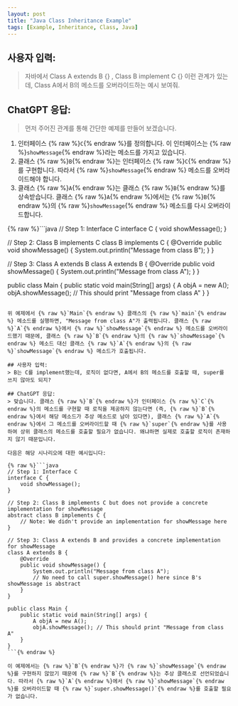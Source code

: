 ```yaml
---
layout: post
title: "Java Class Inheritance Example"
tags: [Example, Inheritance, Class, Java]
---
```


## 사용자 입력:
> 자바에서 Class A extends B {} , Class B implement C {} 이런 관계가 있는데, Class A에서 B의 메소드를 오버라이드하는 예시 보여줘.

## ChatGPT 응답:
> 먼저 주어진 관계를 통해 간단한 예제를 만들어 보겠습니다.

1. 인터페이스 {% raw %}`C`{% endraw %}를 정의합니다. 이 인터페이스는 {% raw %}`showMessage`{% endraw %}라는 메소드를 가지고 있습니다.
2. 클래스 {% raw %}`B`{% endraw %}는 인터페이스 {% raw %}`C`{% endraw %}를 구현합니다. 따라서 {% raw %}`showMessage`{% endraw %} 메소드를 오버라이드해야 합니다.
3. 클래스 {% raw %}`A`{% endraw %}는 클래스 {% raw %}`B`{% endraw %}를 상속받습니다. 클래스 {% raw %}`A`{% endraw %}에서는 {% raw %}`B`{% endraw %}의 {% raw %}`showMessage`{% endraw %} 메소드를 다시 오버라이드합니다.

{% raw %}```java
// Step 1: Interface C
interface C {
    void showMessage();
}

// Step 2: Class B implements C
class B implements C {
    @Override
    public void showMessage() {
        System.out.println("Message from class B");
    }
}

// Step 3: Class A extends B
class A extends B {
    @Override
    public void showMessage() {
        System.out.println("Message from class A");
    }
}

public class Main {
    public static void main(String[] args) {
        A objA = new A();
        objA.showMessage(); // This should print "Message from class A"
    }
}
```{% endraw %}

위 예제에서 {% raw %}`Main`{% endraw %} 클래스의 {% raw %}`main`{% endraw %} 메소드를 실행하면, "Message from class A"가 출력됩니다. 클래스 {% raw %}`A`{% endraw %}에서 {% raw %}`showMessage`{% endraw %} 메소드를 오버라이드했기 때문에, 클래스 {% raw %}`B`{% endraw %}의 {% raw %}`showMessage`{% endraw %} 메소드 대신 클래스 {% raw %}`A`{% endraw %}의 {% raw %}`showMessage`{% endraw %} 메소드가 호출됩니다.

## 사용자 입력:
> B는 C를 implement했는데, 로직이 없다면, A에서 B의 메소드를 호출할 때, super를 쓰지 않아도 되지?

## ChatGPT 응답:
> 맞습니다. 클래스 {% raw %}`B`{% endraw %}가 인터페이스 {% raw %}`C`{% endraw %}의 메소드를 구현할 때 로직을 제공하지 않는다면 (즉, {% raw %}`B`{% endraw %}에서 해당 메소드가 추상 메소드로 남아 있다면), 클래스 {% raw %}`A`{% endraw %}에서 그 메소드를 오버라이드할 때 {% raw %}`super`{% endraw %}를 사용하여 상위 클래스의 메소드를 호출할 필요가 없습니다. 왜냐하면 실제로 호출할 로직이 존재하지 않기 때문입니다.

다음은 해당 시나리오에 대한 예시입니다:

{% raw %}```java
// Step 1: Interface C
interface C {
    void showMessage();
}

// Step 2: Class B implements C but does not provide a concrete implementation for showMessage
abstract class B implements C {
    // Note: We didn't provide an implementation for showMessage here
}

// Step 3: Class A extends B and provides a concrete implementation for showMessage
class A extends B {
    @Override
    public void showMessage() {
        System.out.println("Message from class A");
        // No need to call super.showMessage() here since B's showMessage is abstract
    }
}

public class Main {
    public static void main(String[] args) {
        A objA = new A();
        objA.showMessage(); // This should print "Message from class A"
    }
}
```{% endraw %}

이 예제에서는 {% raw %}`B`{% endraw %}가 {% raw %}`showMessage`{% endraw %}를 구현하지 않았기 때문에 {% raw %}`B`{% endraw %}는 추상 클래스로 선언되었습니다. 따라서 {% raw %}`A`{% endraw %}에서 {% raw %}`showMessage`{% endraw %}를 오버라이드할 때 {% raw %}`super.showMessage()`{% endraw %}를 호출할 필요가 없습니다.

